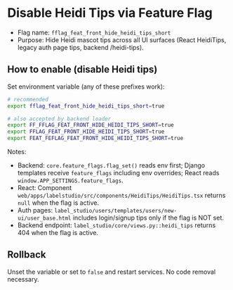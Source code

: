 # Disable Heidi Tips via Feature Flag

- Flag name: `fflag_feat_front_hide_heidi_tips_short`
- Purpose: Hide Heidi mascot tips across all UI surfaces (React HeidiTips, legacy auth page tips, backend /heidi-tips).

## How to enable (disable Heidi tips)

Set environment variable (any of these prefixes work):

```bash
# recommended
export fflag_feat_front_hide_heidi_tips_short=true

# also accepted by backend loader
export FF_FFLAG_FEAT_FRONT_HIDE_HEIDI_TIPS_SHORT=true
export FFLAG_FEAT_FRONT_HIDE_HEIDI_TIPS_SHORT=true
export FEAT_FEFLAG_FEAT_FRONT_HIDE_HEIDI_TIPS_SHORT=true
```

Notes:
- Backend: `core.feature_flags.flag_set()` reads env first; Django templates receive `feature_flags` including env overrides; React reads `window.APP_SETTINGS.feature_flags`.
- React: Component `web/apps/labelstudio/src/components/HeidiTips/HeidiTips.tsx` returns `null` when the flag is active.
- Auth pages: `label_studio/users/templates/users/new-ui/user_base.html` includes login/signup tips only if the flag is NOT set.
- Backend endpoint: `label_studio/core/views.py::heidi_tips` returns 404 when the flag is active.

## Rollback

Unset the variable or set to `false` and restart services. No code removal necessary.
